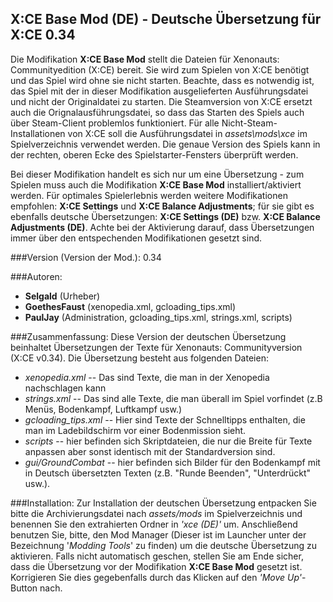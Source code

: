 ## X:CE Base Mod (DE) - Deutsche Übersetzung für X:CE 0.34

Die Modifikation **X:CE Base Mod** stellt die Dateien für Xenonauts: Communityedition (X:CE) bereit. Sie wird zum Spielen von X:CE benötigt und das Spiel wird ohne sie nicht starten. Beachte, dass es notwendig ist, das Spiel mit der in dieser Modifikation ausgelieferten Ausführungsdatei und nicht der Originaldatei zu starten. Die Steamversion von X:CE ersetzt auch die Orignalausführungsdatei, so dass das Starten des Spiels auch über Steam-Client problemlos funktioniert. Für alle Nicht-Steam-Installationen von  X:CE soll die Ausführungsdatei in *assets\mods\xce* im Spielverzeichnis verwendet werden. Die genaue Version des Spiels kann in der rechten, oberen Ecke des Spielstarter-Fensters überprüft werden.


Bei dieser Modifikation handelt es sich nur um eine Übersetzung - zum Spielen muss auch die Modifikation **X:CE Base Mod** installiert/aktiviert werden. Für optimales Spielerlebnis werden weitere Modifikationen empfohlen: **X:CE Settings** und **X:CE Balance Adjustments**; für sie gibt es ebenfalls deutsche Übersetzungen: **X:CE Settings (DE)** bzw. **X:CE Balance Adjustments (DE)**. Achte bei der Aktivierung darauf, dass Übersetzungen immer über den entspechenden Modifikationen gesetzt sind.


###Version (Version der Mod.):
0.34

###Autoren:
- **Selgald** (Urheber)
- **GoethesFaust** (xenopedia.xml, gcloading_tips.xml)
- **PaulJay** (Administration, gcloading_tips.xml, strings.xml, scripts)

###Zusammenfassung:
Diese Version der deutschen Übersetzung beinhaltet Übersetzungen der Texte für Xenonauts: Communityversion (X:CE v0.34). Die Übersetzung besteht aus folgenden Dateien:

- *xenopedia.xml* --  Das sind Texte, die man in der Xenopedia nachschlagen kann
- *strings.xml* --  Das sind alle Texte, die man überall im Spiel vorfindet (z.B Menüs, Bodenkampf, Luftkampf usw.)
- *gcloading_tips.xml* -- Hier sind Texte der Schnelltipps enthalten, die man im Ladebildschirm vor einer Bodenmission sieht.
- *scripts* -- hier befinden sich Skriptdateien, die nur die Breite für Texte anpassen aber sonst identisch mit der Standardversion sind.
- *gui/GroundCombat* -- hier befinden sich Bilder für den Bodenkampf mit in Deutsch übersetzten Texten (z.B. "Runde Beenden", "Unterdrückt" usw.).

###Installation:
Zur Installation der deutschen Übersetzung entpacken Sie bitte die Archivierungsdatei nach *assets/mods* im Spielverzeichnis und benennen Sie den extrahierten Ordner in *'xce (DE)'* um. Anschließend benutzen Sie, bitte, den Mod Manager (Dieser ist im Launcher unter der Bezeichnung '*Modding Tools*' zu finden) um die deutsche Übersetzung zu aktivieren. Falls nicht automatisch geschen, stellen Sie am Ende sicher, dass die Übersetzung vor der Modifikation **X:CE Base Mod** gesetzt ist. Korrigieren Sie dies gegebenfalls durch das Klicken auf den *'Move Up'*-Button nach.
